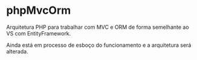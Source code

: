# phpMvcOrm
Arquitetura PHP para trabalhar com MVC e ORM de forma semelhante ao VS com EntityFramework.

Ainda está em processo de esboço do funcionamento e a arquitetura será alterada.
